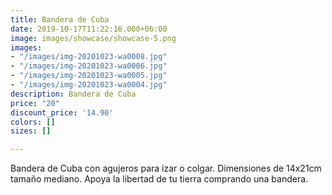 ```yaml
---
title: Bandera de Cuba
date: 2019-10-17T11:22:16.000+06:00
image: images/showcase/showcase-5.png
images:
- "/images/img-20201023-wa0008.jpg"
- "/images/img-20201023-wa0006.jpg"
- "/images/img-20201023-wa0005.jpg"
- "/images/img-20201023-wa0004.jpg"
description: Bandera de Cuba
price: "20"
discount_price: '14.90'
colors: []
sizes: []

---
```

Bandera de Cuba con agujeros para izar o colgar. Dimensiones de 14x21cm tamaño mediano. Apoya la libertad de tu tierra comprando una bandera.